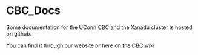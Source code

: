# CBC_Docs
Some documentation for the [UConn CBC](https://bioinformatics.uconn.edu/) and the Xanadu cluster is hosted on github. 

You can find it through our [website](https://bioinformatics.uconn.edu/) or here on the [CBC wiki](https://github.com/CBC-UCONN/CBC_Docs/wiki)
